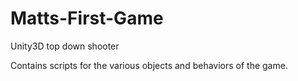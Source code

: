 # Matts-First-Game
Unity3D top down shooter

Contains scripts for the various objects and behaviors of the game.
